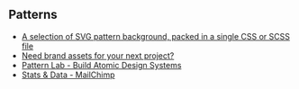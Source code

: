 ## Patterns
* [A selection of SVG pattern background, packed in a single CSS or SCSS file](http://buseca.github.io/patternbolt/)
* [Need brand assets for your next project?](http://findguidelin.es/)
* [Pattern Lab - Build Atomic Design Systems](http://pattern-lab.info/)
* [Stats & Data - MailChimp](https://ux.mailchimp.com/patterns/stats)
